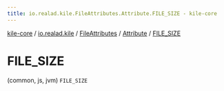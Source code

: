 ```yaml
---
title: io.realad.kile.FileAttributes.Attribute.FILE_SIZE - kile-core
---
```


[kile-core](../../../index.html) / [io.realad.kile](../../index.html) / [FileAttributes](../index.html) / [Attribute](index.html) / [FILE_SIZE](./-f-i-l-e_-s-i-z-e.html)

# FILE_SIZE

(common, js, jvm) `FILE_SIZE`